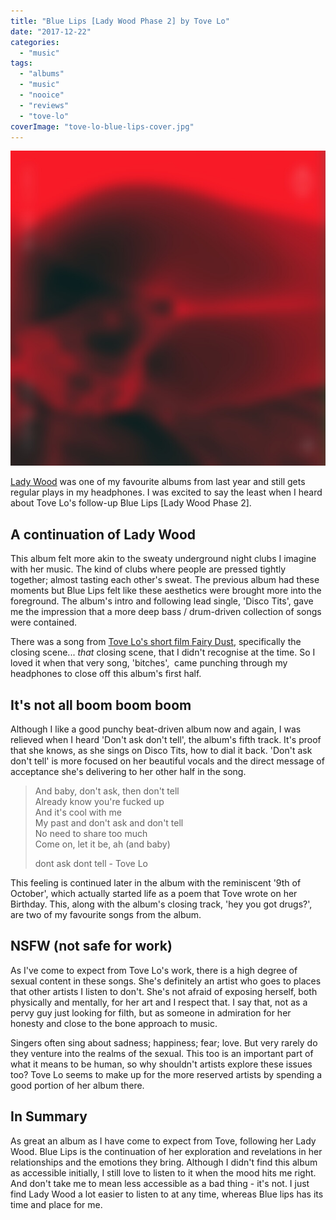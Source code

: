 ```yaml
---
title: "Blue Lips [Lady Wood Phase 2] by Tove Lo"
date: "2017-12-22"
categories: 
  - "music"
tags: 
  - "albums"
  - "music"
  - "nooice"
  - "reviews"
  - "tove-lo"
coverImage: "tove-lo-blue-lips-cover.jpg"
---
```


[![](images/tove-lo-blue-lips-cover.jpg)](https://davidpeach.co.uk/wp-content/uploads/2023/05/tove-lo-blue-lips-cover.jpg)

[Lady Wood](https://davidpeach.co.uk/2016/11/lady-wood-by-tove-lo/) was one of my favourite albums from last year and still gets regular plays in my headphones. I was excited to say the least when I heard about Tove Lo's follow-up Blue Lips \[Lady Wood Phase 2\].

## A continuation of Lady Wood

This album felt more akin to the sweaty underground night clubs I imagine with her music. The kind of clubs where people are pressed tightly together; almost tasting each other's sweat. The previous album had these moments but Blue Lips felt like these aesthetics were brought more into the foreground. The album's intro and following lead single, 'Disco Tits', gave me the impression that a more deep bass / drum-driven collection of songs were contained.

There was a song from [Tove Lo's short film Fairy Dust](https://davidpeach.co.uk/2016/11/tove-los-short-film-fairy-dust/), specifically the closing scene... _that_ closing scene, that I didn't recognise at the time. So I loved it when that very song, 'bitches',  came punching through my headphones to close off this album's first half.

## It's not all boom boom boom

Although I like a good punchy beat-driven album now and again, I was relieved when I heard 'Don't ask don't tell', the album's fifth track. It's proof that she knows, as she sings on Disco Tits, how to dial it back. 'Don't ask don't tell' is more focused on her beautiful vocals and the direct message of acceptance she's delivering to her other half in the song.

> And baby, don't ask, then don't tell  
> Already know you're fucked up  
> And it's cool with me  
> My past and don't ask and don't tell  
> No need to share too much  
> Come on, let it be, ah (and baby)
> 
> dont ask dont tell - Tove Lo

This feeling is continued later in the album with the reminiscent '9th of October', which actually started life as a poem that Tove wrote on her Birthday. This, along with the album's closing track, 'hey you got drugs?', are two of my favourite songs from the album.

## NSFW (not safe for work)

As I've come to expect from Tove Lo's work, there is a high degree of sexual content in these songs. She's definitely an artist who goes to places that other artists I listen to don't. She's not afraid of exposing herself, both physically and mentally, for her art and I respect that. I say that, not as a pervy guy just looking for filth, but as someone in admiration for her honesty and close to the bone approach to music.

Singers often sing about sadness; happiness; fear; love. But very rarely do they venture into the realms of the sexual. This too is an important part of what it means to be human, so why shouldn't artists explore these issues too? Tove Lo seems to make up for the more reserved artists by spending a good portion of her album there.

## In Summary

As great an album as I have come to expect from Tove, following her Lady Wood. Blue Lips is the continuation of her exploration and revelations in her relationships and the emotions they bring. Although I didn't find this album as accessible initially, I still love to listen to it when the mood hits me right. And don't take me to mean less accessible as a bad thing - it's not. I just find Lady Wood a lot easier to listen to at any time, whereas Blue lips has its time and place for me.
